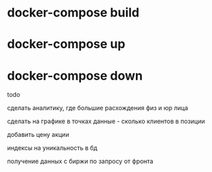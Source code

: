 # docker-compose build
# docker-compose up
# docker-compose down


todo

сделать аналитику, где большие расхождения физ и юр лица

сделать на графике в точках данные - сколько клиентов в позиции

добавить цену акции

индексы на уникальность в бд

получение данных с биржи по запросу от фронта